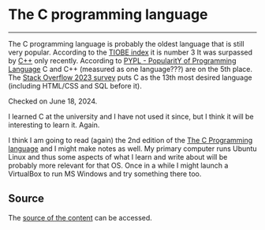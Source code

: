 # The C programming language
---

The C programming language is probably the oldest language that is still very popular. According to the [TIOBE index](https://www.tiobe.com/tiobe-index/) it is number 3
It was surpassed by [C++](https://cpp.code-maven.com/) only recently.
According to [PYPL - PopularitY of Programming Language](https://pypl.github.io/PYPL.html) C and C++ (measured as one language???) are on the 5th place.
The [Stack Overflow 2023 survey](https://survey.stackoverflow.co/2023/#section-admired-and-desired-programming-scripting-and-markup-languages) puts C as the 13th most desired language
(including HTML/CSS and SQL before it).

Checked on June 18, 2024.


I learned C at the university and I have not used it since, but I think it will be interesting to learn it. Again.


I think I am going to read (again) the 2nd edition of the [The C Programming language](https://en.wikipedia.org/wiki/The_C_Programming_Language) and I might make notes as well.
My primary computer runs Ubuntu Linux and thus some aspects of what I learn and write about will be probably more relevant for that OS. Once in a while I might launch a VirtualBox to run MS Windows
and try something there too.


## Source

The [source of the content](https://github.com/szabgab/c.code-maven.com/) can be accessed.


